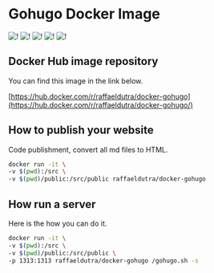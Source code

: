# Gohugo Docker Image

![!](https://img.shields.io/dub/l/vibe-d.svg) ![!](https://img.shields.io/docker/stars/raffaeldutra/docker-gohugo.svg) ![!](https://img.shields.io/docker/pulls/raffaeldutra/docker-gohugo.svg) ![!](https://img.shields.io/docker/automated/raffaeldutra/docker-gohugo.svg) ![!](https://img.shields.io/docker/build/raffaeldutra/docker-gohugo.svg) 


## Docker Hub image repository

You can find this image in the link below.

[https://hub.docker.com/r/raffaeldutra/docker-gohugo](https://hub.docker.com/r/raffaeldutra/docker-gohugo/)


## How to publish your website

Code publishment, convert all md files to HTML.

```bash
docker run -it \
-v $(pwd):/src \
-v $(pwd)/public:/src/public raffaeldutra/docker-gohugo
```

## How run a server

Here is the how you can do it.

```bash
docker run -it \
-v $(pwd):/src \
-v $(pwd)/public:/src/public \
-p 1313:1313 raffaeldutra/docker-gohugo /gohugo.sh -s
```
